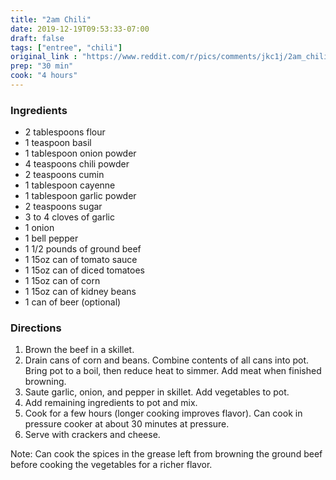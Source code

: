 ```yaml
---
title: "2am Chili"
date: 2019-12-19T09:53:33-07:00
draft: false
tags: ["entree", "chili"]
original_link : "https://www.reddit.com/r/pics/comments/jkc1j/2am_chili/"
prep: "30 min"
cook: "4 hours"
---
```


### Ingredients
- 2 tablespoons flour
- 1 teaspoon basil
- 1 tablespoon onion powder
- 4 teaspoons chili powder
- 2 teaspoons cumin
- 1 tablespoon cayenne
- 1 tablespoon garlic powder
- 2 teaspoons sugar
- 3 to 4 cloves of garlic
- 1 onion
- 1 bell pepper
- 1 1/2 pounds of ground beef
- 1 15oz can of tomato sauce
- 1 15oz can of diced tomatoes
- 1 15oz can of corn
- 1 15oz can of kidney beans
- 1 can of beer (optional)

### Directions
1.	Brown the beef in a skillet. 
2.	Drain cans of corn and beans. Combine contents of all cans into pot. Bring pot to a boil, then reduce heat to simmer. Add meat when finished browning. 
3.	Saute garlic, onion, and pepper in skillet. Add vegetables to pot. 
4.	Add remaining ingredients to pot and mix. 
5.	Cook for a few hours (longer cooking improves flavor). Can cook in pressure cooker at about 30 minutes at pressure. 
6.	Serve with crackers and cheese. 

Note: Can cook the spices in the grease left from browning the ground beef before cooking the vegetables for a richer flavor. 
